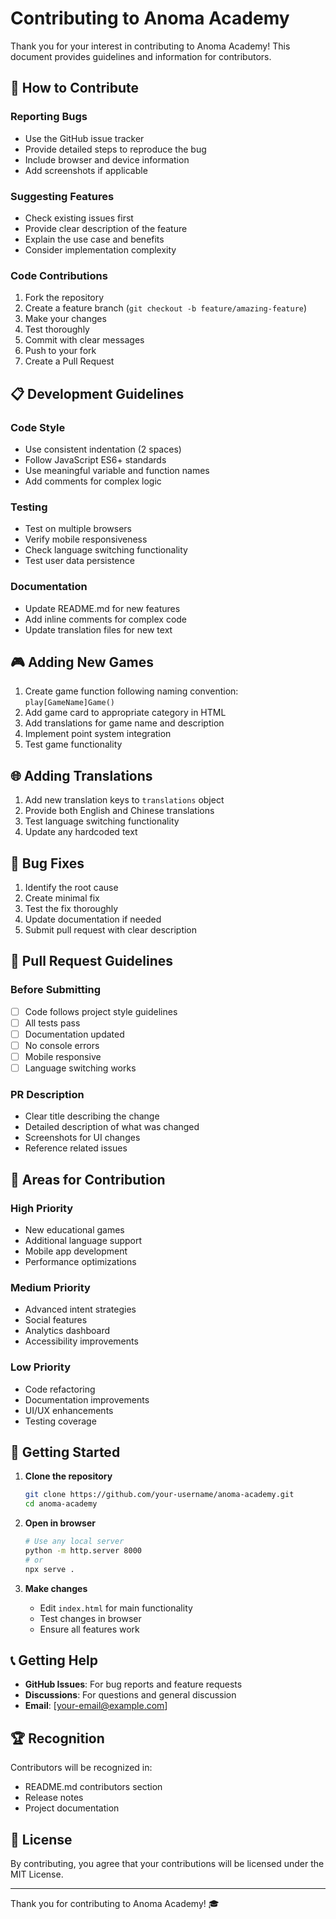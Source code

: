 # Contributing to Anoma Academy

Thank you for your interest in contributing to Anoma Academy! This document provides guidelines and information for contributors.

## 🤝 How to Contribute

### Reporting Bugs
- Use the GitHub issue tracker
- Provide detailed steps to reproduce the bug
- Include browser and device information
- Add screenshots if applicable

### Suggesting Features
- Check existing issues first
- Provide clear description of the feature
- Explain the use case and benefits
- Consider implementation complexity

### Code Contributions
1. Fork the repository
2. Create a feature branch (`git checkout -b feature/amazing-feature`)
3. Make your changes
4. Test thoroughly
5. Commit with clear messages
6. Push to your fork
7. Create a Pull Request

## 📋 Development Guidelines

### Code Style
- Use consistent indentation (2 spaces)
- Follow JavaScript ES6+ standards
- Use meaningful variable and function names
- Add comments for complex logic

### Testing
- Test on multiple browsers
- Verify mobile responsiveness
- Check language switching functionality
- Test user data persistence

### Documentation
- Update README.md for new features
- Add inline comments for complex code
- Update translation files for new text

## 🎮 Adding New Games

1. Create game function following naming convention: `play[GameName]Game()`
2. Add game card to appropriate category in HTML
3. Add translations for game name and description
4. Implement point system integration
5. Test game functionality

## 🌐 Adding Translations

1. Add new translation keys to `translations` object
2. Provide both English and Chinese translations
3. Test language switching functionality
4. Update any hardcoded text

## 🐛 Bug Fixes

1. Identify the root cause
2. Create minimal fix
3. Test the fix thoroughly
4. Update documentation if needed
5. Submit pull request with clear description

## 📝 Pull Request Guidelines

### Before Submitting
- [ ] Code follows project style guidelines
- [ ] All tests pass
- [ ] Documentation updated
- [ ] No console errors
- [ ] Mobile responsive
- [ ] Language switching works

### PR Description
- Clear title describing the change
- Detailed description of what was changed
- Screenshots for UI changes
- Reference related issues

## 🎯 Areas for Contribution

### High Priority
- New educational games
- Additional language support
- Mobile app development
- Performance optimizations

### Medium Priority
- Advanced intent strategies
- Social features
- Analytics dashboard
- Accessibility improvements

### Low Priority
- Code refactoring
- Documentation improvements
- UI/UX enhancements
- Testing coverage

## 🚀 Getting Started

1. **Clone the repository**
   ```bash
   git clone https://github.com/your-username/anoma-academy.git
   cd anoma-academy
   ```

2. **Open in browser**
   ```bash
   # Use any local server
   python -m http.server 8000
   # or
   npx serve .
   ```

3. **Make changes**
   - Edit `index.html` for main functionality
   - Test changes in browser
   - Ensure all features work

## 📞 Getting Help

- **GitHub Issues**: For bug reports and feature requests
- **Discussions**: For questions and general discussion
- **Email**: [your-email@example.com]

## 🏆 Recognition

Contributors will be recognized in:
- README.md contributors section
- Release notes
- Project documentation

## 📄 License

By contributing, you agree that your contributions will be licensed under the MIT License.

---

Thank you for contributing to Anoma Academy! 🎓
